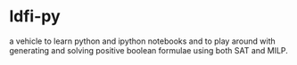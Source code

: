 # ldfi-py

a vehicle to learn python and ipython notebooks and to play around with generating and solving positive boolean formulae using both SAT and MILP.
